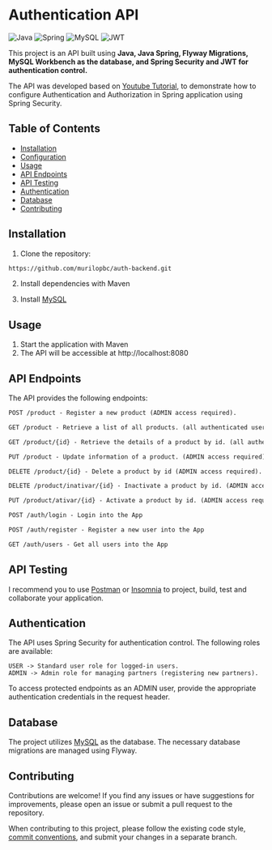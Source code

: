 # Authentication API

![Java](https://img.shields.io/badge/java-%23ED8B00.svg?style=for-the-badge&logo=openjdk&logoColor=white)
![Spring](https://img.shields.io/badge/spring-%236DB33F.svg?style=for-the-badge&logo=spring&logoColor=white)
![MySQL](https://img.shields.io/badge/mysql-4479A1.svg?style=for-the-badge&logo=mysql&logoColor=white)
![JWT](https://img.shields.io/badge/JWT-black?style=for-the-badge&logo=JSON%20web%20tokens)

This project is an API built using **Java, Java Spring, Flyway Migrations, MySQL Workbench as the database, and Spring Security and JWT for authentication control.**

The API was developed based on [Youtube Tutorial](https://www.youtube.com/watch?v=5w-YCcOjPD0), to demonstrate how to configure Authentication and Authorization in Spring application using Spring Security.

## Table of Contents

- [Installation](#installation)
- [Configuration](#configuration)
- [Usage](#usage)
- [API Endpoints](#api-endpoints)
- [API Testing](#api-testing)
- [Authentication](#authentication)
- [Database](#database)
- [Contributing](#contributing)

## Installation

1. Clone the repository:

```bash
https://github.com/murilopbc/auth-backend.git
```

2. Install dependencies with Maven

3. Install [MySQL](https://dev.mysql.com/downloads/installer/)

## Usage

1. Start the application with Maven
2. The API will be accessible at http://localhost:8080


## API Endpoints
The API provides the following endpoints:

```markdown
POST /product - Register a new product (ADMIN access required).

GET /product - Retrieve a list of all products. (all authenticated users)

GET /product/{id} - Retrieve the details of a product by id. (all authenticated users)

PUT /product - Update information of a product. (ADMIN access required)

DELETE /product/{id} - Delete a product by id (ADMIN access required).

DELETE /product/inativar/{id} - Inactivate a product by id. (ADMIN access required).

PUT /product/ativar/{id} - Activate a product by id. (ADMIN access required).

POST /auth/login - Login into the App

POST /auth/register - Register a new user into the App

GET /auth/users - Get all users into the App
```

## API Testing
I recommend you to use [Postman](https://www.postman.com/downloads/) or [Insomnia](https://insomnia.rest/download)  to project, build, test and collaborate your application.


## Authentication
The API uses Spring Security for authentication control. The following roles are available:

```
USER -> Standard user role for logged-in users.
ADMIN -> Admin role for managing partners (registering new partners).
```
To access protected endpoints as an ADMIN user, provide the appropriate authentication credentials in the request header.

## Database
The project utilizes [MySQL](https://www.mysql.com/) as the database. The necessary database migrations are managed using Flyway.

## Contributing

Contributions are welcome! If you find any issues or have suggestions for improvements, please open an issue or submit a pull request to the repository.

When contributing to this project, please follow the existing code style, [commit conventions](https://github.com/iuricode/padroes-de-commits), and submit your changes in a separate branch.




